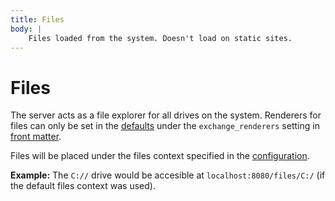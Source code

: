 ```yaml
---
title: Files
body: |
    Files loaded from the system. Doesn't load on static sites.
---
```


# Files

The server acts as a file explorer for all drives on the system. Renderers for files can only be set in the [defaults](/webdir/configuration/defaults#file-defaults) under the `exchange_renderers` setting in [front matter](/webdir/files/front-matter#exchange-renderers).

Files will be placed under the files context specified in the [configuration](/webdir/configuration/configuration#files-context).

**Example:** The `C://` drive would be accesible at `localhost:8080/files/C:/` (if the default files context was used).